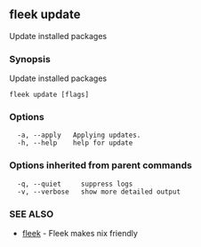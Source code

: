 ## fleek update

Update installed packages

### Synopsis

Update installed packages

```
fleek update [flags]
```

### Options

```
  -a, --apply   Applying updates.
  -h, --help    help for update
```

### Options inherited from parent commands

```
  -q, --quiet     suppress logs
  -v, --verbose   show more detailed output
```

### SEE ALSO

* [fleek](fleek.md)	 - Fleek makes nix friendly

